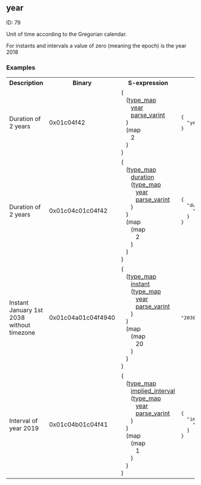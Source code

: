 ## year

ID: 79

Unit of time according to the Gregorian calendar.

For instants and intervals a value of zero (meaning the epoch) is the year 2018

### Examples

<table><tr><th>Description</th><th>Binary</th><th>S-expression</th><th>Unpacked</th></tr><tr><td>Duration of 2 years</td><td>0x01c04f42</td><td>(<br>&nbsp;&nbsp;&nbsp;(<a href="./type_map.md">type_map</a> <br>&nbsp;&nbsp;&nbsp;&nbsp;&nbsp;&nbsp;<a href="./year.md">year</a> <br>&nbsp;&nbsp;&nbsp;&nbsp;&nbsp;&nbsp;<a href="./parse_varint.md">parse_varint</a><br>&nbsp;&nbsp;&nbsp;) <br>&nbsp;&nbsp;&nbsp;(map <br>&nbsp;&nbsp;&nbsp;&nbsp;&nbsp;&nbsp;2<br>&nbsp;&nbsp;&nbsp;)<br>)</td><td><pre>{
  "year": 2
}</pre></td>
<tr><td>Duration of 2 years</td><td>0x01c04c01c04f42</td><td>(<br>&nbsp;&nbsp;&nbsp;(<a href="./type_map.md">type_map</a> <br>&nbsp;&nbsp;&nbsp;&nbsp;&nbsp;&nbsp;<a href="./duration.md">duration</a> <br>&nbsp;&nbsp;&nbsp;&nbsp;&nbsp;&nbsp;(<a href="./type_map.md">type_map</a> <br>&nbsp;&nbsp;&nbsp;&nbsp;&nbsp;&nbsp;&nbsp;&nbsp;&nbsp;<a href="./year.md">year</a> <br>&nbsp;&nbsp;&nbsp;&nbsp;&nbsp;&nbsp;&nbsp;&nbsp;&nbsp;<a href="./parse_varint.md">parse_varint</a><br>&nbsp;&nbsp;&nbsp;&nbsp;&nbsp;&nbsp;)<br>&nbsp;&nbsp;&nbsp;) <br>&nbsp;&nbsp;&nbsp;(map <br>&nbsp;&nbsp;&nbsp;&nbsp;&nbsp;&nbsp;(map <br>&nbsp;&nbsp;&nbsp;&nbsp;&nbsp;&nbsp;&nbsp;&nbsp;&nbsp;2<br>&nbsp;&nbsp;&nbsp;&nbsp;&nbsp;&nbsp;)<br>&nbsp;&nbsp;&nbsp;)<br>)</td><td><pre>{
  "duration": {
    "year": 2
  }
}</pre></td>
<tr><td>Instant January 1st 2038 without timezone</td><td>0x01c04a01c04f4940</td><td>(<br>&nbsp;&nbsp;&nbsp;(<a href="./type_map.md">type_map</a> <br>&nbsp;&nbsp;&nbsp;&nbsp;&nbsp;&nbsp;<a href="./instant.md">instant</a> <br>&nbsp;&nbsp;&nbsp;&nbsp;&nbsp;&nbsp;(<a href="./type_map.md">type_map</a> <br>&nbsp;&nbsp;&nbsp;&nbsp;&nbsp;&nbsp;&nbsp;&nbsp;&nbsp;<a href="./year.md">year</a> <br>&nbsp;&nbsp;&nbsp;&nbsp;&nbsp;&nbsp;&nbsp;&nbsp;&nbsp;<a href="./parse_varint.md">parse_varint</a><br>&nbsp;&nbsp;&nbsp;&nbsp;&nbsp;&nbsp;)<br>&nbsp;&nbsp;&nbsp;) <br>&nbsp;&nbsp;&nbsp;(map <br>&nbsp;&nbsp;&nbsp;&nbsp;&nbsp;&nbsp;(map <br>&nbsp;&nbsp;&nbsp;&nbsp;&nbsp;&nbsp;&nbsp;&nbsp;&nbsp;20<br>&nbsp;&nbsp;&nbsp;&nbsp;&nbsp;&nbsp;)<br>&nbsp;&nbsp;&nbsp;)<br>)</td><td><pre>"2038-01-01T08:00:00.000Z"</pre></td>
<tr><td>Interval of year 2019</td><td>0x01c04b01c04f41</td><td>(<br>&nbsp;&nbsp;&nbsp;(<a href="./type_map.md">type_map</a> <br>&nbsp;&nbsp;&nbsp;&nbsp;&nbsp;&nbsp;<a href="./implied_interval.md">implied_interval</a> <br>&nbsp;&nbsp;&nbsp;&nbsp;&nbsp;&nbsp;(<a href="./type_map.md">type_map</a> <br>&nbsp;&nbsp;&nbsp;&nbsp;&nbsp;&nbsp;&nbsp;&nbsp;&nbsp;<a href="./year.md">year</a> <br>&nbsp;&nbsp;&nbsp;&nbsp;&nbsp;&nbsp;&nbsp;&nbsp;&nbsp;<a href="./parse_varint.md">parse_varint</a><br>&nbsp;&nbsp;&nbsp;&nbsp;&nbsp;&nbsp;)<br>&nbsp;&nbsp;&nbsp;) <br>&nbsp;&nbsp;&nbsp;(map <br>&nbsp;&nbsp;&nbsp;&nbsp;&nbsp;&nbsp;(map <br>&nbsp;&nbsp;&nbsp;&nbsp;&nbsp;&nbsp;&nbsp;&nbsp;&nbsp;1<br>&nbsp;&nbsp;&nbsp;&nbsp;&nbsp;&nbsp;)<br>&nbsp;&nbsp;&nbsp;)<br>)</td><td><pre>{
  "implied_interval": {
    "year": 1
  }
}</pre></td></table>